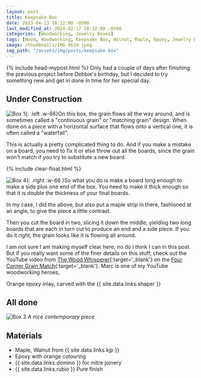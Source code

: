 ```yaml
---
layout: post
title: Keepsake Box
date: 2023-04-13 18:32:00 -0500
last_modified_at: 2024-02-17 18:32:00 -0500
categories: [Woodworking, Jewelry Boxes]
tags: [Wood, Woodworking, Keepsake Box, Walnut, Maple, Epoxy, Jewelry Boxes]
image: /thumbnails/IMG_0639.jpeg
img_path: "/assets/img/posts/keepsake-box"
---
```

{% include head-mypost.html %}
Only had a couple of days after finishing the previous project before Debbie's birthday, but I decided to try something new and get in done in time for her special day.

## Under Construction

![Box 1][Box 1]{: .left .w-66}On this box, the grain flows all the way around, and is sometimes called a "continuous grain" or "matching grain" design. When done on a piece with a horizontal surface that flows onto a vertical one, it is often called a "waterfall".

This is actually a pretty complicated thing to do. And if you make a mistake on a board, you need to fix it or else throw out all the boards, since the grain won't match if you try to substitute a new board.

{% include clear-float.html %}

![Box 4][Box 4]{: .right .w-66 }So what you do is make a board long enough to make a side plus one end of the box. You need to make it thick enough so that it is double the thickness of your final boards.

In my case, I did the above, but also put a maple strip in there, fashioned at an angle, to give the piece a little contrast.

Then you cut the board in two, slicing it down the middle, yielding two long boards that are each in turn cut to produce an end and a side piece. If you do it right, the grain looks like it is flowing all around.

I am not sure I am making myself clear here, no do I think I can in this post.  But if you really want some of the finer details on this stuff, check out the YouTube video from [The Wood Whisperer](https://www.youtube.com/@woodwhisperer){:target='_blank'} on the [Four Corner Grain Match](https://youtu.be/SUd3I6Kx1Z0?si=ZVx0jnFtcppiO9HG){:target='_blank'}.  Marc is one of my YouTube woodworking heroes,

Orange epoxy inlay, carved with the {{ site.data.links.shaper }}

## All done

![Box 3][Box 3]
_A nice contemporary piece_

## Materials

- Maple, Walnut from {{ site.data.links.kjp }}
- Epoxy with orange colouring
- {{ site.data.links.domino }} for mitre joinery
- {{ site.data.links.rubio }} Pure finish

[Box 1]: IMG_0637.jpeg
[Box 3]: IMG_0639.jpeg
[Box 4]: IMG_0640.jpeg
